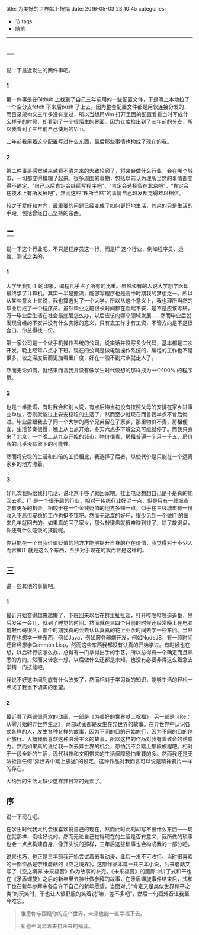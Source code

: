title: 为美好的世界献上祝福
date: 2016-05-03 23:10:45
categories:
  - 节
tags:
  - 随笔
---

## 一

说一下最近发生的两件事吧。

### 1

第一件事是在Github 上找到了自己三年前用的一些配置文件，于是晚上本地拉了一个空分支fetch 下来后push 了上去。因为整套配置文件都是用软连接分发的，而目录架构又三年多没有变过，所以当想用Vim 打开里面的配置看看当时写成什么样子的时候，却看到了一个很陌生的界面。因为仓库检出到了三年前的分支，所以我看到了三年前自己使用的Vim。

三年前我用着这个配置写过什么东西，最后那些事情也构成了现在的我。

<!-- more -->

### 2

第二件事是感觉越来越看不清未来的大致轮廓了，将来会做什么行业，会在哪个城市，一切都变得模糊了起来。很多周围的事物，包括以前认为理所当然的事情都变得不确定。“自己以后肯定会继续写程序吧”，“肯定会选择留在北京吧”，“肯定会在技术上有所发展吧”，然而这些“理所当然”的事情自己越发都觉得难以相信。

较之于爱好和方向，最重要的问题已经变成了如何更好地生活，其余的只是生活的手段，包括曾经自己坚持的东西。

## 二

说一下这个行业吧，不只是程序员这一行，而是IT 这个行业，例如程序员、运维、测试之类的。

### 1

大学里我对IT 的印象，编程几乎占了所有的比重。虽然和有的人说大学想学医却最终学了计算机，其实一半是撒谎，能够写程序也是高中时期我的梦想之一。所以从某些意义上来说，我也算选对了一个大学。所以从这个意义上，我也理所当然的毕业后成了一个程序员。虽然毕业之前很长时间都在踹踹不安，是不是应该考研，万一毕业后生活在社会最底层怎么办，以后应该向哪个领域发展……然而毕业后就发现曾经的不安并没有什么实际的意义，只有去工作才有工资，不管方向是不是很合口，你总得找一份。

第一家公司是一个做手机操作系统的公司，说实话并没写多少代码，基本都是二次开发，晚上经常八点才下班。现在的公司是做电脑操作系统的，编程的工作也不是很多，较之深度反而更加看重广度，好在一般不到六点就走人了。

然而无论如何，就结果而言我并没有像学生时代设想的那样成为一个100% 的程序员。

### 2

也是一半撒谎，有时我会和别人说，有点后悔当初没有按照父母的安排在家乡进事业单位，否则就能过上安安稳稳的生活了，然而至少就现在而言我半点不曾后悔过。毕业后跟我去了同一个大学的两个兄弟留在了家乡，那里物价不贵，房租便宜，生活节奏很慢，晚上从七点开始，冬天六点多下班公交可能就停了。而我只身来了北京，一个晚上从九点开始的城市，物价很贵，房租普遍一个月一千五，房价高的几乎没有留下的可能性。

然而将安稳的生活和四倍的工资相比，我选择了后者，纵使代价是只能在一个远离家乡的地方漂着。

### 3

好几次我妈给我打电话，说北京干够了就回家吧。挂上电话想想自己是不是真的能回去呢。IT 是一个很矛盾的行业，相对于传统行业好混一点，但是只有一线城市才有更多的机会。相较于在一个金钱贬值的地方多赚一点，似乎在三线城市有一份收入不高但安稳的工作也挺不错吧。然而无论混的好坏，很少见到一个做IT 的出来几年就回去的。如果真的回了家乡，那么敲键盘就很难赚到钱了，除了敲键盘，你还有什么吃饭的技能呢。

你只能在一个自我价值贬值的地方才能够提升自身的存在价值，我觉得对于不少人而言做IT 就是这么个东西，至少对于现在的我而言是这样的。

## 三

说一些其他的事情吧。

### 1

最近开始变得越来越懒了，下班回来以后在群里扯扯淡，打开哔哩哔哩追追番，然后发呆一会儿，就到了睡觉的时间。然而就在三四个月前的时候还经常晚上在电脑前敲代码很久，那个时期我真的会去认认真真的花上业余时间去学一些东西。当然现在也想学一些东西，例如Java，例如服务器端开发，例如NodeJS，有一段时间还曾经想学Common Lisp，然而这些东西我都没有认真的开始学过。有时候也在想，以后转行该怎么办，总得有一门拿得出手的手艺，所以总得有一个确定而且熟悉的方向。然而又转念一想，以后做什么还都是未知，也没有必要非得这么着急去学精一门技能吧。

我说不好这中间到底有什么改变了，然而相对于学习新的知识，能够生活的轻松一点成了我当下切实的愿望。

### 2

最近看了两部很喜欢的动画，一部是《为美好的世界献上祝福》，另一部是《Re：从零开始的异世界生活》，两部动画都是发生在异世界的故事。在异世界中认识各式各样的人，发生各种各样的故事，因为不同的目的开始旅行，因为不同的目的停止旅行。大概我很喜欢这种浪漫主义的故事，所以这样的作品对我有着致命的诱惑力。然而如果真的说给我一次去异世界的机会，恐怕我不会踏上那段旅程吧。相对于一段全新的生活，现代科技和文明带来的生活保障恐怕重要的多。然而我还是无法抵挡任何“异世界中踏上旅途”的设定，这种作品对我而言可以说是精神鸦片一样的存在。

大约我的生活太缺少这样非日常的元素了。

## 序

说一下现在吧。

在学生时代我大约会很喜欢说自己的现在，然而此时此刻却写不出什么东西——现在就那样，没啥好说的。然而无论自己觉得现在的生活是否有意义，我所做的琐事也会一点点构建自身，像开头说的那样，三年后这些琐事也会构成我的一部分吧。

说来也巧，也正是三年前我开始尝试着去看动漫，此后一发不可收拾。当时很喜欢的一部作品是奈绪蘑菇的《空之境界》，这部作品本篇一共三本小说，后来蘑菇又写了《空之境界 未来福音》作为故事的补完。《未来福音》的画廊中讲了式和干也在《矛盾螺旋》之后的新年里去神社做参拜的故事，在矛盾螺旋事件结束后，式和干也在新年参拜中各自许下自己的新年愿望。当面对式“肯定又是类似世界和平之类”的玩笑时，干也让人很舒服的笑着说“嘛，差不多吧”，然后一句画外音让我至今难忘。

> 惟愿你与围绕你的这个世界，未来也能一直幸福下去。
>
> 祈愿中满溢着来自未来的福音。

